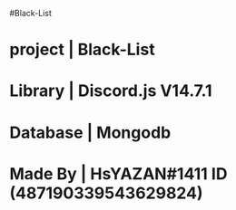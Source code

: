 #Black-List
# project | Black-List
# Library | Discord.js V14.7.1 
# Database | Mongodb
# Made By | HsYAZAN#1411 ID (487190339543629824)
